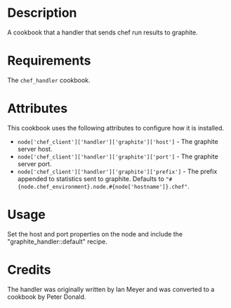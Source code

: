 Description
===========

A cookbook that a handler that sends chef run results to graphite.

Requirements
============

The `chef_handler` cookbook.

Attributes
==========

This cookbook uses the following attributes to configure how it is installed.

* `node['chef_client']['handler']['graphite']['host']` - The graphite server host.
* `node['chef_client']['handler']['graphite']['port']` - The graphite server port.
* `node['chef_client']['handler']['graphite']['prefix']` - The prefix appended to statistics sent to graphite. Defaults to `"#{node.chef_environment}.node.#{node['hostname']}.chef"`.

Usage
=====

Set the host and port properties on the node and include the "graphite_handler::default" recipe.

Credits
=======

The handler was originally written by Ian Meyer and was converted to a cookbook by Peter Donald.
